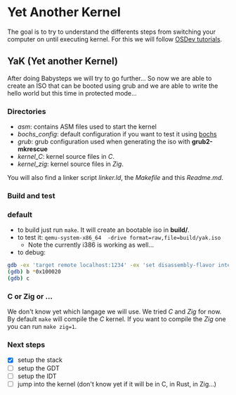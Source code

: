 # Yet Another Kernel

  The goal is to try to understand the differents steps from switching your computer
on until executing kernel. For this we will follow [OSDev tutorials](https://wiki.osdev.org/Tutorials).

## YaK (Yet another Kernel)

After doing Babysteps we will try to go further... So now we are able to create an ISO that
can be booted using grub and we are able to write the hello world but this time in
protected mode...

### Directories

- *asm*: contains ASM files used to start the kernel
- *bochs_config*: default configuration if you want to test it using [bochs](https://bochs.sourceforge.io/)
- *grub*: grub configuration used when generating the iso with **grub2-mkrescue**
- *kernel_C*: kernel source files in *C*.
- *kernel_zig*: kernel source files in *Zig*.

You will also find a linker script *linker.ld*, the *Makefile* and this *Readme.md*.

### Build and test

### default
- to build just run `make`. It will create an bootable iso in **build/**.
- to test it: `qemu-system-x86_64  -drive format=raw,file=build/yak.iso`
  - Note the currently i386 is working as well...
- to debug:
```sh
gdb -ex 'target remote localhost:1234' -ex 'set disassembly-flavor intel'
(gdb) b *0x100020
(gdb) c
```

### C or Zig or ...

We don't know yet which langage we will use. We tried *C* and *Zig* for now. By default
`make` will compile the *C* kernel. If you want to compile the *Zig* one you can run
`make zig=1`.

### Next steps

- [X] setup the stack
- [ ] setup the GDT
- [ ] setup the IDT
- [ ] jump into the kernel (don't know yet if it will be in C, in Rust, in Zig...)
